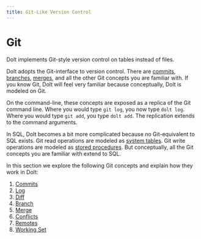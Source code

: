 ```yaml
---
title: Git-Like Version Control
---
```


# Git

Dolt implements Git-style version control on tables instead of files.

Dolt adopts the Git-interface to version control. There are [commits](commits.md), [branches](branch.md), [merges](merge.md), and all the other Git concepts you are familiar with. If you know Git, Dolt will feel very familiar because conceptually, Dolt is modeled on Git.

On the command-line, these concepts are exposed as a replica of the Git command line. Where you would type `git log`, you now type `dolt log`. Where you would type `git add`, you type `dolt add`. The replication extends to the command arguments.

In SQL, Dolt becomes a bit more complicated because no Git-equivalent to SQL exists. Git read operations are modeled as [system tables](../../../sql-reference/version-control/dolt-system-tables.md). Git write operations are modeled as [stored procedures](../../../sql-reference/version-control/dolt-sql-procedures.md). But conceptually, all the Git concepts you are familiar with extend to SQL.

In this section we explore the following Git concepts and explain how they work in Dolt:

1. [Commits](commits.md)
2. [Log](log.md)
3. [Diff](diff.md)
4. [Branch](branch.md)
5. [Merge](merge.md)
6. [Conflicts](conflicts.md)
7. [Remotes](remotes.md)
8. [Working Set](working-set.md)
